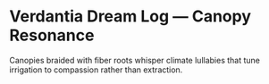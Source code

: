 # Verdantia Dream Log — Canopy Resonance

Canopies braided with fiber roots whisper climate lullabies that tune irrigation to compassion rather than extraction.

